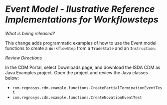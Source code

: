 # *Event Model - Ilustrative Reference Implementations for Workflowsteps*

_What is being released?_

This change adds programmatic examples of how to use the Event model functions to create a `WorkflowStep` from a `TradeState` and an `Instruction`.

_Review Directions_
 
In the CDM Portal, select Downloads page, and download the ISDA CDM as Java Examples project.  Open the project and review the Java classes below:

- `com.regnosys.cdm.example.functions.CreatePartialTerminationEventTest`
- `com.regnosys.cdm.example.functions.CreateNovationEventTest`

